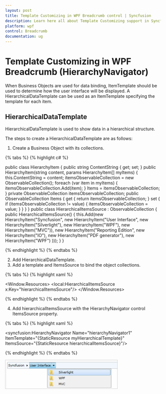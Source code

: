 ```yaml
---
layout: post
title: Template Customizing in WPF Breadcrumb control | Syncfusion
description: Learn here all about Template Customizing support in Syncfusion WPF Breadcrumb (HierarchyNavigator) control and more.
platform: wpf
control: Breadcrumb
documentation: ug
---
```


# Template Customizing in WPF Breadcrumb (HierarchyNavigator)

When Business Objects are used for data binding, ItemTemplate should be used to determine how the user interface will be displayed. A HierarchicalDataTemplate can be used as an ItemTemplate specifying the template for each item.

## HierarchicalDataTemplate

HierarchicalDataTemplate is used to show data in a hierarchical structure. 

The steps to create a HierarchicalDataTemplate are as follows:

1. Create a Business Object with its collections.

{% tabs %}
{% highlight c# %}

public class HierarchyItem
{
	public string ContentString { get; set; }
	public HierarchyItem(string content, params HierarchyItem[] myItems)
	{
		this.ContentString = content;
		itemsObservableCollection = new ObservableCollection<HierarchyItem>();
		foreach (var item in myItems)
		{
			itemsObservableCollection.Add(item);
		}
		Items = itemsObservableCollection;
	}
    private ObservableCollection<HierarchyItem> itemsObservableCollection;
	public ObservableCollection<HierarchyItem> Items
	{
		get { return itemsObservableCollection; }
		set
		{
			if (itemsObservableCollection != value)
    		{
    			itemsObservableCollection = value;
			}
		}
	}
}
public class HierarchicalItemsSource : ObservableCollection<HierarchyItem>
{
	public HierarchicalItemsSource()
	{
		this.Add(new HierarchyItem("Syncfusion",
		new HierarchyItem("User Interface",
		new HierarchyItem("Silverlight"),
		new HierarchyItem("WPF"),
		new HierarchyItem("MVC")),
		new HierarchyItem("Reporting Edition",
		new HierarchyItem("IO"),
		new HierarchyItem("PDF generator"),
		new HierarchyItem("WPF")
		)));
	}
}

{% endhighlight %}
{% endtabs %}

2. Add HierarchicalDataTemplate. 
3. Add a template and ItemsSource to bind the object collections.

{% tabs %}
{% highlight xaml %}

<Window.Resources>
<local:HierarchicalItemsSource x:Key="hierarchicalItemsSource"/>
<HierarchicalDataTemplate x:Key="myHierarchicalTemplate" ItemsSource="{Binding Items}">
<TextBlock Text="{Binding ContentString}" Margin="2,0" />
</HierarchicalDataTemplate>
</Window.Resources>

{% endhighlight %}
{% endtabs %}

4. Add hierarchicalItemsSource with the HierarchyNavigator control ItemsSource property.

{% tabs %}
{% highlight xaml %}

<syncfusion:HierarchyNavigator Name="hierarchyNavigator1" 
		ItemTemplate="{StaticResource myHierarchicalTemplate}"                
		ItemsSource="{StaticResource hierarchicalItemsSource}"/>

{% endhighlight %}
{% endtabs %}

![Template-Customizing_img1](Template-Customizing_images/Template-Customizing_img1.png)
